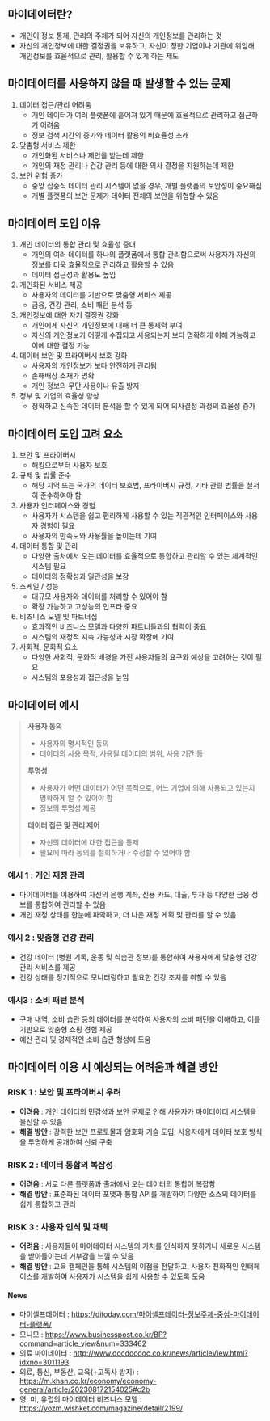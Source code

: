 ## 마이데이터란?
- 개인이 정보 통제, 관리의 주체가 되어 자신의 개인정보를 관리하는 것
- 자신의 개인정보에 대한 결정권을 보유하고, 자신이 정한 기업이나 기관에 위임해 개인정보를 효율적으로 관리, 활용할 수 있게 하는 제도

## 마이데이터를 사용하지 않을 때 발생할 수 있는 문제
1. 데이터 접근/관리 어려움
	- 개인 데이터가 여러 플랫폼에 흩어져 있기 때문에 효율적으로 관리하고 접근하기 어려움
	- 정보 검색 시간의 증가와 데이터 활용의 비효율성 초래
2. 맞춤형 서비스 제한
	- 개인화된 서비스나 제안을 받는데 제한
	- 개인의 재정 관리나 건강 관리 등에 대한 의사 결정을 지원하는데 제한
3. 보안 위험 증가
	- 중앙 집중식 데이터 관리 시스템이 없을 경우, 개별 플랫폼의 보안성이 중요해짐
	- 개별 플랫폼의 보안 문제가 데이터 전체의 보안을 위협할 수 있음

## 마이데이터 도입 이유
1. 개인 데이터의 통합 관리 및 효율성 증대
	- 개인의 여러 데이터를 하나의 플랫폼에서 통합 관리함으로써 사용자가 자신의 정보를 더욱 효율적으로 관리하고 활용할 수 있음
	- 데이터 접근성과 활용도 높임
2. 개인화된 서비스 제공
	- 사용자의 데이터를 기반으로 맞춤형 서비스 제공
	- 금융, 건강 관리, 소비 패턴 분석 등
3. 개인정보에 대한 자기 결정권 강화
	- 개인에게 자신의 개인정보에 대해 더 큰 통제력 부여
	- 자신의 개인정보가 어떻게 수집되고 사용되는지 보다 명확하게 이해 가능하고 이에 대한 결정 가능
4. 데이터 보안 및 프라이버시 보호 강화
	- 사용자의 개인정보가 보다 안전하게 관리됨
	- 손해배상 소재가 명확
	- 개인 정보의 무단 사용이나 유출 방지
5. 정부 및 기업의 효율성 향상
	- 정확하고 신속한 데이터 분석을 할 수 있게 되어 의사결정 과정의 효율성 증가

## 마이데이터 도입 고려 요소
1. 보안 및 프라이버시
	- 해킹으로부터 사용자 보호
1. 규제 및 법률 준수
	- 해당 지역 또는 국가의 데이터 보호법, 프라이버시 규정, 기타 관련 법률을 철저히 준수하여야 함
2. 사용자 인터페이스와 경험
	- 사용자가 시스템을 쉽고 편리하게 사용할 수 있는 직관적인 인터페이스와 사용자 경험이 필요
	- 사용자의 만족도와 사용률을 높이는데 기여
3. 데이터 통합 및 관리
	- 다양한 출처에서 오는 데이터를 효율적으로 통합하고 관리할 수 있는 체계적인 시스템 필요
	- 데이터의 정확성과 일관성을 보장
1. 스케일 / 성능
	- 대규모 사용자와 데이터를 처리할 수 있어야 함
	- 확장 가능하고 고성능의 인프라 중요
2. 비즈니스 모델 및 파트너십
	- 효과적인 비즈니스 모델과 다양한 파트너들과의 협력이 중요
	- 시스템의 재정적 지속 가능성과 시장 확장에 기여
3. 사회적, 문화적 요소
	- 다양한 사회적, 문화적 배경을 가진 사용자들의 요구와 예상을 고려하는 것이 필요
	- 시스템의 포용성과 접근성을 높임

## 마이데이터 예시

> **사용자 동의**
> - 사용자의 명시적인 동의
> - 데이터의 사용 목적, 사용될 데이터의 범위, 사용 기간 등
>
>**투명성**
>- 사용자가 어떤 데이터가 어떤 목적으로, 어느 기업에 의해 사용되고 있는지 명확하게 알 수 있어야 함
>- 정보의 투명성 제공
>
>**데이터 접근 및 관리 제어**
>- 자신의 데이터에 대한 접근을 통제
>- 필요에 따라 동의를 철회하거나 수정할 수 있어야 함

### 예시 1 : 개인 재정 관리
- 마이데이터를 이용하여 자신의 은행 계좌, 신용 카드, 대출, 투자 등 다양한 금융 정보를 통합하여 관리할 수 있음
- 개인 재정 상태를 한눈에 파악하고, 더 나은 재정 게획 및 관리를 할 수 있음

### 예시 2 : 맞춤형 건강 관리
- 건강 데이터 (병원 기록, 운동 및 식습관 정보)를 통합하여 사용자에게 맞춤형 건강 관리 서비스를 제공
- 건강 상태를 정기적으로 모니터링하고 필요한 건강 조치를 취할 수 있음

### 예시3 : 소비 패턴 분석
- 구매 내역, 소비 습관 등의 데이터를 분석하여 사용자의 소비 패턴을 이해하고, 이를 기반으로 맞춤형 쇼핑 경험 제공
- 예산 관리 및 경제적인 소비 습관 형성에 도움

## 마이데이터 이용 시 예상되는 어려움과 해결 방안
### RISK 1 : 보안 및 프라이버시 우려
- **어려움** : 개인 데이터의 민감성과 보안 문제로 인해 사용자가 마이데이터 시스템을 불신할 수 있음
- **해결 방안** : 강력한 보안 프로토몰과 암호화 기술 도입, 사용자에게 데이터 보호 방식을 투명하게 공개하여 신뢰 구축

### RISK 2 : 데이터 통합의 복잡성
- **어려움** : 서로 다른 플랫폼과 출처에서 오는 데이터의 통합이 복잡함
- **해결 방안** : 표준화된 데이터 포맷과 통합 API를 개발하여 다양한 소스의 데이터를 쉽게 통합하고 관리

### RISK 3 : 사용자 인식 및 채택
- **어려움** : 사용자들이 마이데이터 시스템의 가치를 인식하지 못하거나 새로운 시스템을 받아들이는데 거부감을 느낄 수 있음
- **해결 방안** : 교육 캠페인을 통해 시스템의 이점을 전달하고, 사용자 친화적인 인터페이스를 개발하여 사용자가 시스템을 쉽게 사용할 수 있도록 도움

#### News
- 마이셀프데이터 : https://ditoday.com/마이셀프데이터-정보주체-중심-마이데이터-플랫폼/
- 모니모 : https://www.businesspost.co.kr/BP?command=article_view&num=333462
- 의료 마이데이터 : http://www.docdocdoc.co.kr/news/articleView.html?idxno=3011193
- 의료, 통신, 부동산, 교육(+고독사 방지) : https://m.khan.co.kr/economy/economy-general/article/202308172154025#c2b
- 영, 미, 유럽의 마이데이터 비즈니스 모델 : https://yozm.wishket.com/magazine/detail/2199/